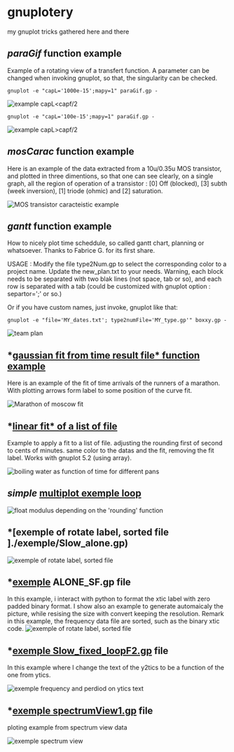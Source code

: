 # gnuplotery
my gnuplot tricks gathered here and there

*paraGif* function example
--------------------------
Example of a rotating view of a transfert function. A parameter can be changed when invoking gnuplot, so that, the singularity can be checked.

`gnuplot -e "capL='1000e-15';mapy=1" paraGif.gp -`

![example capL<capf/2](./PZx2_100f.gif)

`gnuplot -e "capL='100e-15';mapy=1" paraGif.gp -`

![example capL>capf/2](./PZ1x_1000e-15.gif)

*mosCarac* function example
--------------------------

Here is an example of the data extracted from a 10u/0.35u MOS transistor, and plotted in three dimentions, so that one can see clearly, on a single graph, all the region of operation of a transistor : [0] Off (blocked), [3] subth (week inversion), [1] triode (ohmic) and [2] saturation.

![MOS transistor caracteistic example ](./carac_v8.png)


*gantt* function example
--------------------------

How to nicely plot time scheddule, so called gantt chart, planning or whatsoever. Thanks to Fabrice G. for its first share.

USAGE : 
Modify the file type2Num.gp to select the corresponding  color to a project name. Update the new_plan.txt to your needs. Warning, each block needs to be separated with two blak lines (not space, tab or so), and each row is separated with a tab (could be customized with gnuplot option : separtor=';' or so.)

Or if you have custom names, just invoke, gnuplot like that:

`gnuplot -e "file='MY_dates.txt'; type2numFile='MY_type.gp'" boxxy.gp -`


![team plan ](./schedule_2017-07-18.png)


*[gaussian fit from time result file* function example ](./exemple/marathon.gp)
--------------------------

Here is an example of the fit of time arrivals of the runners of a marathon. With plotting arrows form label to some position of the curve fit.

![Marathon of moscow fit ](./exemple/marathon.png)


*[linear fit* of a list of file ](./INDUCTION/loop_plot.gp)
--------------------------

Example to apply a fit to a list of file. adjusting the rounding first of second to cents of minutes. same color to the datas and the fit, removing the fit label. Works with gnuplot 5.2 (using array).

![boiling water as function of time for different pans](./INDUCTION/res4.png)


*simple* [multiplot exemple loop](./exemple/multiplot_modf.gp)
--------------------------
![float modulus depending on the 'rounding' function ](./exemple/modf.png)


*[exemple of rotate label, sorted file ]./exemple/Slow_alone.gp)
--------------------------
![exemple of rotate label, sorted file ](./exemple/Slow_alone.png)

*[exemple](./exemple/ALONE_SF.gp) ALONE_SF.gp file
--------------------------
In this example, i interact with python to format the xtic label with zero padded binary format.
I show also an example to generate automaicaly the picture, while resising the size with convert keeping the resolution.
Remark in this example, the frequency data file are sorted, such as the binary xtic code.
![exemple of rotate label, sorted file ](./exemple/ALONE_SF.png)


*[exemple Slow_fixed_loopF2.gp](./exemple/Slow_fixed_loopF2.gp)  file
--------------------------
In this example where I change the text of the y2tics to be a function of the one from ytics.

![exemple frequency and perdiod on ytics text ](./exemple/freqS_14_loopF.png)

*[exemple spectrumView1.gp](./exemple/spectrumView1.gp) file
--------------------------
ploting example from spectrum view data

![exemple spectrum view ](./exemple/spectrumView1.png)

